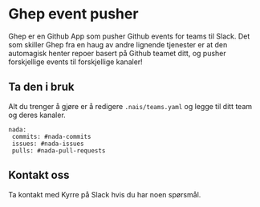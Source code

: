 # Ghep event pusher

Ghep er en Github App som pusher Github events for teams til Slack.
Det som skiller Ghep fra en haug av andre lignende tjenester er at den automagisk henter repoer basert på Github teamet ditt, og pusher forskjellige events til forskjellige kanaler!

## Ta den i bruk

Alt du trenger å gjøre er å redigere `.nais/teams.yaml` og legge til ditt team og deres kanaler.

```
nada:
 commits: #nada-commits
 issues: #nada-issues
 pulls: #nada-pull-requests
```

## Kontakt oss

Ta kontakt med Kyrre på Slack hvis du har noen spørsmål.

